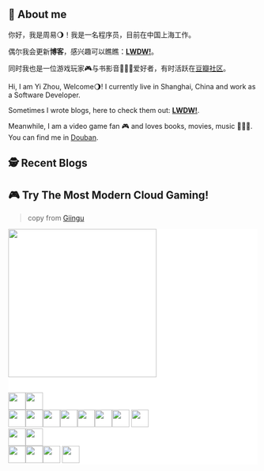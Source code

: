 ## 🦒 About me

你好，我是周易🌖！我是一名程序员，目前在中国上海工作。

偶尔我会更新**博客**，感兴趣可以瞧瞧：**[LWDW!](https://b-sirius.github.io/)**。

同时我也是一位游戏玩家🎮与书影音👩🏻‍🎤爱好者，有时活跃在[豆瓣社区](https://www.douban.com/people/121516026/)。

Hi, I am  Yi Zhou, Welcome🌖! I currently live in Shanghai, China and work as a Software Developer.

Sometimes I wrote blogs, here to check them out: **[LWDW!](https://b-sirius.github.io/)**.

Meanwhile, I am a video game fan 🎮 and loves books, movies, music 👩🏻‍🎤. You can find me in [Douban](https://www.douban.com/people/121516026/).

## 🕵️ Recent Blogs

<!-- BLOG-POST-LIST:START -->
<!-- BLOG-POST-LIST:END -->

## 🎮 Try The Most Modern Cloud Gaming!

> copy from [Giingu](https://github.com/Giingu/Giingu/blob/main/README.md)

<div style="background:white;">
<img src="https://toy.aoaoao.me/image" width="300"/> 


<br><a href="https://toy.aoaoao.me/control?button=2&callback=https://github.com/B-sirius"><img src="https://raw.githubusercontent.com/Giingu/Giingu/main/images/blank.png" width="35"/><img src="https://raw.githubusercontent.com/Giingu/Giingu/main/images/up.png" width="35"/></a>
<br><a href="https://toy.aoaoao.me/control?button=1&callback=https://github.com/B-sirius"><img src="https://raw.githubusercontent.com/Giingu/Giingu/main/images/left.png" width="35"/></a><img src="https://raw.githubusercontent.com/Giingu/Giingu/main/images/blank.png" width="35"/><a href="https://toy.aoaoao.me/control?button=0&callback=https://github.com/B-sirius"><img src="https://raw.githubusercontent.com/Giingu/Giingu/main/images/right.png" width="35"/></a><img src="https://raw.githubusercontent.com/Giingu/Giingu/main/images/blank.png" width="35"/><img src="https://raw.githubusercontent.com/Giingu/Giingu/main/images/blank.png" width="35"/><img src="https://raw.githubusercontent.com/Giingu/Giingu/main/images/blank.png" width="35"/><a href="https://toy.aoaoao.me/control?button=5&callback=https://github.com/B-sirius"><img src="https://raw.githubusercontent.com/Giingu/Giingu/main/images/B.png" width="35"/></a> <a href="https://toy.aoaoao.me/control?button=4&callback=https://github.com/B-sirius"><img src="https://raw.githubusercontent.com/Giingu/Giingu/main/images/A.png" width="35"/></a>
<br><a href="https://toy.aoaoao.me/control?button=3&callback=https://github.com/B-sirius"><img src="https://raw.githubusercontent.com/Giingu/Giingu/main/images/blank.png" width="35"/><img src="https://raw.githubusercontent.com/Giingu/Giingu/main/images/down.png" width="35"/></a>
<br><img src="https://raw.githubusercontent.com/Giingu/Giingu/main/images/blank.png" width="35"/><img src="https://raw.githubusercontent.com/Giingu/Giingu/main/images/blank.png" width="35"/><a href="https://toy.aoaoao.me/control?button=6&callback=https://github.com/B-sirius"><img src="https://raw.githubusercontent.com/Giingu/Giingu/main/images/select.png" height="35"/></a> <a href="https://toy.aoaoao.me/control?button=7&callback=https://github.com/B-sirius"><img src="https://raw.githubusercontent.com/Giingu/Giingu/main/images/start.png" height="35" /></a>
  </div>

